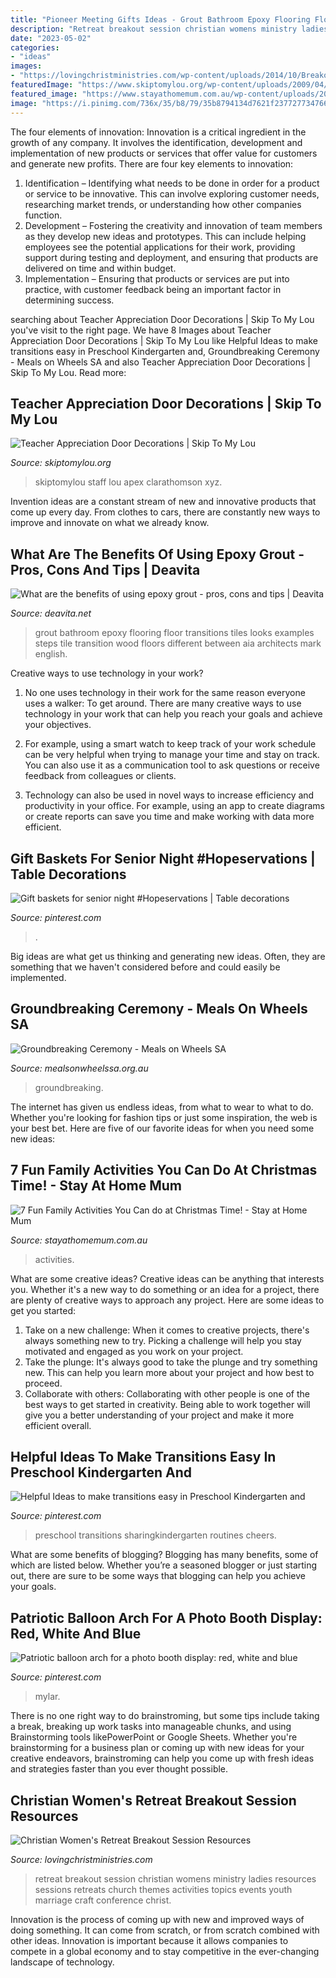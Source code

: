 ```yaml
---
title: "Pioneer Meeting Gifts Ideas - Grout Bathroom Epoxy Flooring Floor Transitions Tiles Looks Examples Steps Tile Transition Wood Floors Different Between Aia Architects Mark English"
description: "Retreat breakout session christian womens ministry ladies resources sessions retreats church themes activities topics events youth marriage craft conference christ"
date: "2023-05-02"
categories:
- "ideas"
images:
- "https://lovingchristministries.com/wp-content/uploads/2014/10/Breakout-Session-Ideas1.jpg"
featuredImage: "https://www.skiptomylou.org/wp-content/uploads/2009/04/teacherappreciationdoor6-1.jpg"
featured_image: "https://www.stayathomemum.com.au/wp-content/uploads/2012/12/Untitled-3.jpg"
image: "https://i.pinimg.com/736x/35/b8/79/35b8794134d7621f2377277347664def.jpg"
---
```



The four elements of innovation:
Innovation is a critical ingredient in the growth of any company. It involves the identification, development and implementation of new products or services that offer value for customers and generate new profits.
There are four key elements to innovation:
1) Identification – Identifying what needs to be done in order for a product or service to be innovative. This can involve exploring customer needs, researching market trends, or understanding how other companies function.
2) Development – Fostering the creativity and innovation of team members as they develop new ideas and prototypes. This can include helping employees see the potential applications for their work, providing support during testing and deployment, and ensuring that products are delivered on time and within budget. 
3) Implementation – Ensuring that products or services are put into practice, with customer feedback being an important factor in determining success.

	

		
searching about Teacher Appreciation Door Decorations | Skip To My Lou you've visit to the right page. We have 8 Images about Teacher Appreciation Door Decorations | Skip To My Lou like Helpful Ideas to make transitions easy in Preschool Kindergarten and, Groundbreaking Ceremony - Meals on Wheels SA and also Teacher Appreciation Door Decorations | Skip To My Lou. Read more:
		
    
## Teacher Appreciation Door Decorations | Skip To My Lou

<img loading=lazy src="https://www.skiptomylou.org/wp-content/uploads/2009/04/teacherappreciationdoor6-1.jpg" onerror="this.onerror=null;this.src='https://tse2.mm.bing.net/th?id=OIP.mWQPh92M7gF80-2OKlVBUwAAAA&amp;pid=15.1';" alt="Teacher Appreciation Door Decorations | Skip To My Lou">

_Source: skiptomylou.org_

>skiptomylou staff lou apex clarathomson xyz. 

	

Invention ideas are a constant stream of new and innovative products that come up every day. From clothes to cars, there are constantly new ways to improve and innovate on what we already know. 

    
## What Are The Benefits Of Using Epoxy Grout - Pros, Cons And Tips | Deavita

<img loading=lazy src="https://deavita.net/wp-content/uploads/2016/01/contemporary-bathroom-epoxy-grout-floor-tiles-ideas.jpg" onerror="this.onerror=null;this.src='https://tse2.mm.bing.net/th?id=OIP.ZDRiL_dyXc645gdGAe-29wHaJ4&amp;pid=15.1';" alt="What are the benefits of using epoxy grout - pros, cons and tips | Deavita">

_Source: deavita.net_

>grout bathroom epoxy flooring floor transitions tiles looks examples steps tile transition wood floors different between aia architects mark english. 

	

Creative ways to use technology in your work?
1. No one uses technology in their work for the same reason everyone uses a walker: To get around. There are many creative ways to use technology in your work that can help you reach your goals and achieve your objectives.
2. For example, using a smart watch to keep track of your work schedule can be very helpful when trying to manage your time and stay on track. You can also use it as a communication tool to ask questions or receive feedback from colleagues or clients.

3. Technology can also be used in novel ways to increase efficiency and productivity in your office. For example, using an app to create diagrams or create reports can save you time and make working with data more efficient.


    
## Gift Baskets For Senior Night #Hopeservations | Table Decorations

<img loading=lazy src="https://i.pinimg.com/originals/c0/ab/6e/c0ab6ec2cda9f1a1e67bf66235d43795.jpg" onerror="this.onerror=null;this.src='https://tse2.mm.bing.net/th?id=OIP.dBgGuT9h5SecICAxjPMWZAHaJ4&amp;pid=15.1';" alt="Gift baskets for senior night #Hopeservations | Table decorations">

_Source: pinterest.com_

>. 

	

Big ideas are what get us thinking and generating new ideas. Often, they are something that we haven't considered before and could easily be implemented.

    
## Groundbreaking Ceremony - Meals On Wheels SA

<img loading=lazy src="https://cdn.mealsonwheelssa.org.au/wp-content/uploads/media/2020/11/Groundbreaking-Ceremony-1536x1024.jpg" onerror="this.onerror=null;this.src='https://tse4.mm.bing.net/th?id=OIP.Mq8fGzwIZ-RaZHzKULz2dQHaE8&amp;pid=15.1';" alt="Groundbreaking Ceremony - Meals on Wheels SA">

_Source: mealsonwheelssa.org.au_

>groundbreaking. 

	

The internet has given us endless ideas, from what to wear to what to do. Whether you're looking for fashion tips or just some inspiration, the web is your best bet. Here are five of our favorite ideas for when you need some new ideas: 

    
## 7 Fun Family Activities You Can Do At Christmas Time! - Stay At Home Mum

<img loading=lazy src="https://www.stayathomemum.com.au/wp-content/uploads/2012/12/Untitled-3.jpg" onerror="this.onerror=null;this.src='https://tse3.mm.bing.net/th?id=OIP.fsIHZXDHn7NfsDce6zIglAHaLH&amp;pid=15.1';" alt="7 Fun Family Activities You Can do at Christmas Time! - Stay at Home Mum">

_Source: stayathomemum.com.au_

>activities. 

	

What are some creative ideas?
Creative ideas can be anything that interests you. Whether it's a new way to do something or an idea for a project, there are plenty of creative ways to approach any project. Here are some ideas to get you started: 
1. Take on a new challenge: When it comes to creative projects, there's always something new to try. Picking a challenge will help you stay motivated and engaged as you work on your project. 
2. Take the plunge: It's always good to take the plunge and try something new. This can help you learn more about your project and how best to proceed. 
3. Collaborate with others: Collaborating with other people is one of the best ways to get started in creativity. Being able to work together will give you a better understanding of your project and make it more efficient overall.

    
## Helpful Ideas To Make Transitions Easy In Preschool Kindergarten And

<img loading=lazy src="https://i.pinimg.com/736x/35/b8/79/35b8794134d7621f2377277347664def.jpg" onerror="this.onerror=null;this.src='https://tse2.mm.bing.net/th?id=OIP.tDyp56QTFs4yubzj7CT3ewHaKl&amp;pid=15.1';" alt="Helpful Ideas to make transitions easy in Preschool Kindergarten and">

_Source: pinterest.com_

>preschool transitions sharingkindergarten routines cheers. 

	

What are some benefits of blogging?
Blogging has many benefits, some of which are listed below. Whether you’re a seasoned blogger or just starting out, there are sure to be some ways that blogging can help you achieve your goals.

    
## Patriotic Balloon Arch For A Photo Booth Display: Red, White And Blue

<img loading=lazy src="https://i.pinimg.com/736x/a5/90/48/a59048142decb0bad2e91e0873616c7c.jpg" onerror="this.onerror=null;this.src='https://tse2.mm.bing.net/th?id=OIP.4VjMWMv-_vqMZcTuKxxS6gHaJ3&amp;pid=15.1';" alt="Patriotic balloon arch for a photo booth display: red, white and blue">

_Source: pinterest.com_

>mylar. 

	

There is no one right way to do brainstroming, but some tips include taking a break, breaking up work tasks into manageable chunks, and using Brainstorming tools likePowerPoint or Google Sheets. Whether you're brainstorming for a business plan or coming up with new ideas for your creative endeavors, brainstroming can help you come up with fresh ideas and strategies faster than you ever thought possible.

    
## Christian Women&#039;s Retreat Breakout Session Resources

<img loading=lazy src="https://lovingchristministries.com/wp-content/uploads/2014/10/Breakout-Session-Ideas1.jpg" onerror="this.onerror=null;this.src='https://tse1.mm.bing.net/th?id=OIP.Uhp1vfvYJhimFImd21lf5gHaJ4&amp;pid=15.1';" alt="Christian Women&#039;s Retreat Breakout Session Resources">

_Source: lovingchristministries.com_

>retreat breakout session christian womens ministry ladies resources sessions retreats church themes activities topics events youth marriage craft conference christ. 

	

Innovation is the process of coming up with new and improved ways of doing something. It can come from scratch, or from scratch combined with other ideas. Innovation is important because it allows companies to compete in a global economy and to stay competitive in the ever-changing landscape of technology.

